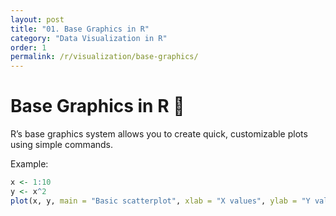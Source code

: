 ```yaml
---
layout: post
title: "01. Base Graphics in R"
category: "Data Visualization in R"
order: 1
permalink: /r/visualization/base-graphics/
---
```


# Base Graphics in R 🎨

R’s base graphics system allows you to create quick, customizable plots using simple commands.

Example:

```r
x <- 1:10
y <- x^2
plot(x, y, main = "Basic scatterplot", xlab = "X values", ylab = "Y values")

